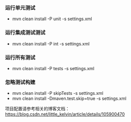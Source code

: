 ### 运行单元测试
- mvn clean install -P unit -s settings.xml

### 运行集成测试测试
- mvn clean install -P int -s settings.xml

### 运行所有测试
- mvn clean install -P tests -s settings.xml

### 忽略测试构建
- mvn clean install -P skipTests -s settings.xml
- mvn clean install -Dmaven.test.skip=true -s settings.xml

项目配置请参考相关的博客文档： https://blog.csdn.net/little_kelvin/article/details/105900470
